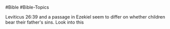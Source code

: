 #Bible #Bible-Topics 

Leviticus 26:39 and a passage in Ezekiel seem to differ on whether children bear their father's sins. Look into this 